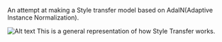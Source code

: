 An attempt at making a Style transfer model based on AdaIN(Adaptive Instance Normalization).

![Alt text]([https://github.com/user-attachments/assets/8497d7cc-eeed-42fe-ab38-1c8f913b7e7c](https://www.researchgate.net/publication/374159016/figure/fig2/AS:11431281211736429@1702483281882/An-overview-of-style-transfer-methods-based-on-AdaIN.tif))
This is a general representation of how Style Transfer works.



